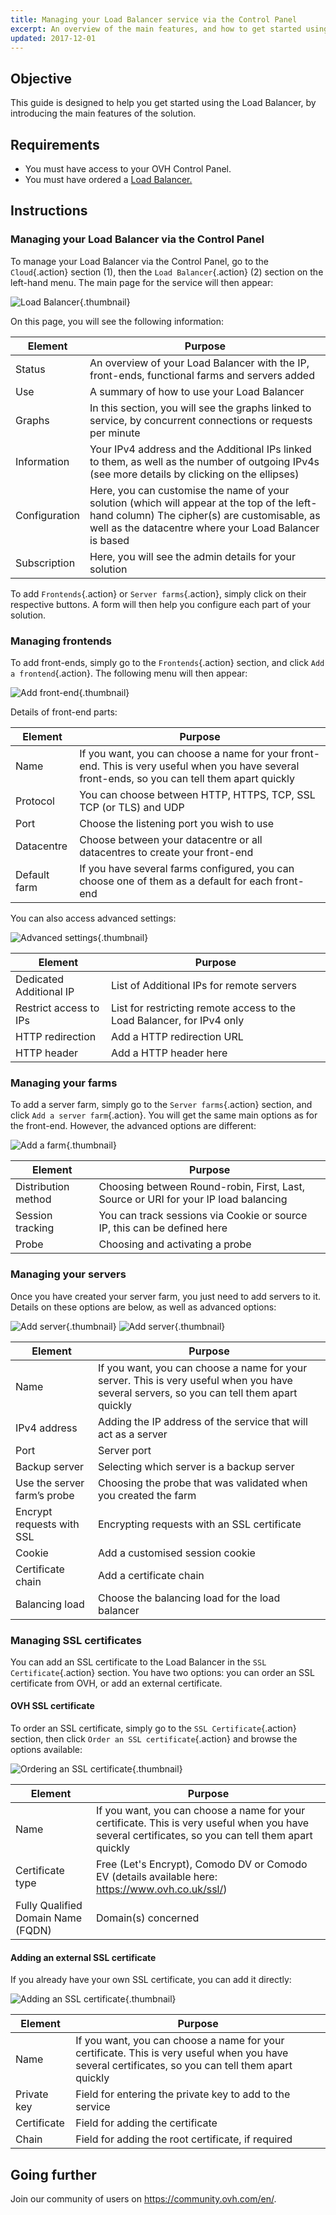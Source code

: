 ```yaml
---
title: Managing your Load Balancer service via the Control Panel
excerpt: An overview of the main features, and how to get started using the Load Balancer service from the Control Panel
updated: 2017-12-01
---
```


## Objective

This guide is designed to help you get started using the Load Balancer, by introducing the main features of the solution.

## Requirements

- You must have access to your OVH Control Panel.
- You must have ordered a [Load Balancer.](https://www.ovh.com/fr/solutions/load-balancer)

## Instructions

### Managing your Load Balancer via the Control Panel

To manage your Load Balancer via the Control Panel, go to the `Cloud`{.action} section (1), then the `Load Balancer`{.action} (2) section on the left-hand menu. The main page for the service will then appear:

![Load Balancer](images/lb_main_page.png){.thumbnail}

On this page, you will see the following information:

|Element|Purpose|
|---|---|
|Status|An overview of your Load Balancer with the IP, front-ends, functional farms and servers added|
|Use|A summary of how to use your Load Balancer|
|Graphs|In this section, you will see the graphs linked to service, by concurrent connections or requests per minute|
|Information|Your IPv4 address and the Additional IPs linked to them, as well as the number of outgoing IPv4s (see more details by clicking on the ellipses)|
|Configuration|Here, you can customise the name of your solution (which will appear at the top of the left-hand column) The cipher(s) are customisable, as well as the datacentre where your Load Balancer is based|
|Subscription|Here, you will see the admin details for your solution|

To add `Frontends`{.action} or `Server farms`{.action}, simply click on their respective buttons. A form will then help you configure each part of your solution.

### Managing frontends

To add front-ends, simply go to the `Frontends`{.action} section, and click `Add a frontend`{.action}. The following menu will then appear:

![Add front-end](images/add_frontend.png){.thumbnail}

Details of front-end parts:

|Element|Purpose|
|---|---|
|Name|If you want, you can choose a name for your front-end. This is very useful when you have several front-ends, so you can tell them apart quickly|
|Protocol|You can choose between HTTP, HTTPS, TCP, SSL TCP (or TLS) and UDP|
|Port|Choose the listening port you wish to use|
|Datacentre|Choose between your datacentre or all datacentres to create your front-end|
|Default farm|If you have several farms configured, you can choose one of them as a default for each front-end|

You can also access advanced settings:

![Advanced settings](images/advanced_frontend.png){.thumbnail}

|Element|Purpose|
|---|---|
|Dedicated Additional IP|List of Additional IPs for remote servers|
|Restrict access to IPs|List for restricting remote access to the Load Balancer, for IPv4 only|
|HTTP redirection|Add a HTTP redirection URL|
|HTTP header|Add a HTTP header here|

### Managing your farms

To add a server farm, simply go to the `Server farms`{.action} section, and click `Add a server farm`{.action}. You will get the same main options as for the front-end. However, the advanced options are different:

![Add a farm](images/advanced_cluster.png){.thumbnail}

|Element|Purpose|
|---|---|
|Distribution method|Choosing between Round-robin, First, Last, Source or URI for your IP load balancing|
|Session tracking|You can track sessions via Cookie or source IP, this can be defined here|
|Probe|Choosing and activating a probe|

### Managing your servers

Once you have created your server farm, you just need to add servers to it. Details on these options are below, as well as advanced options:

![Add server](images/add_server.png){.thumbnail}
![Add server](images/add_server_advanced.png){.thumbnail}

|Element|Purpose|
|---|---|
|Name|If you want, you can choose a name for your server. This is very useful when you have several servers, so you can tell them apart quickly|
|IPv4 address|Adding the IP address of the service that will act as a server|
|Port|Server port|
|Backup server|Selecting which server is a backup server|
|Use the server farm’s probe|Choosing the probe that was validated when you created the farm|
|Encrypt requests with SSL|Encrypting requests with an SSL certificate|
|Cookie|Add a customised session cookie|
|Certificate chain|Add a certificate chain|
|Balancing load|Choose the balancing load for the load balancer|

### Managing SSL certificates
You can add an SSL certificate to the Load Balancer in the `SSL Certificate`{.action} section. You have two options: you can order an SSL certificate from OVH, or add an external certificate.

#### OVH SSL certificate
To order an SSL certificate, simply go to the `SSL Certificate`{.action} section, then click `Order an SSL certificate`{.action} and browse the options available:

![Ordering an SSL certificate](images/ordering_ssl.png){.thumbnail}

|Element|Purpose|
|---|---|
|Name|If you want, you can choose a name for your certificate. This is very useful when you have several certificates, so you can tell them apart quickly|
|Certificate type|Free (Let's Encrypt), Comodo DV or Comodo EV (details available here: https://www.ovh.co.uk/ssl/)|
|Fully Qualified Domain Name (FQDN)|Domain(s) concerned|

#### Adding an external SSL certificate
If you already have your own SSL certificate, you can add it directly:

![Adding an SSL certificate](images/external_ssl.png){.thumbnail}

|Element|Purpose|
|---|---|
|Name|If you want, you can choose a name for your certificate. This is very useful when you have several certificates, so you can tell them apart quickly|
|Private key|Field for entering the private key to add to the service|
|Certificate|Field for adding the certificate|
|Chain|Field for adding the root certificate, if required|

## Going further

Join our community of users on <https://community.ovh.com/en/>.